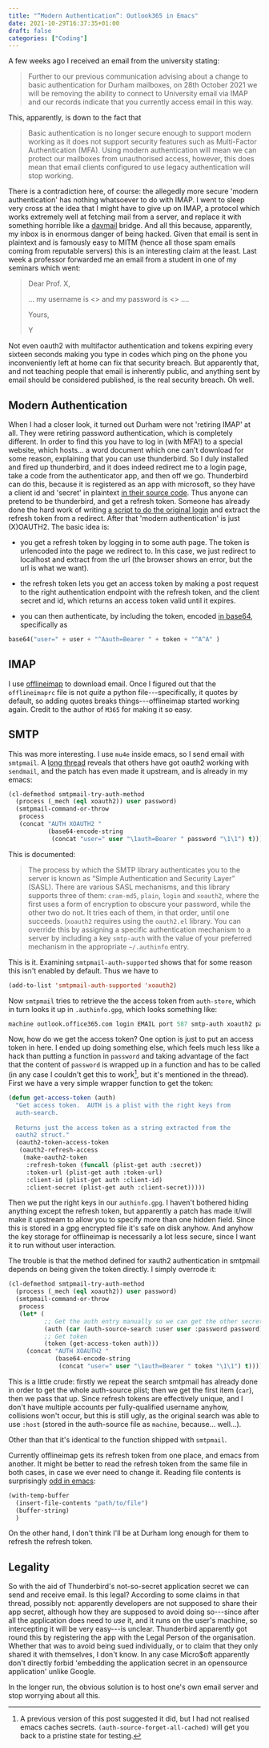 ```yaml
---
title: "“Modern Authentication”: Outlook365 in Emacs"
date: 2021-10-29T16:37:35+01:00
draft: false
categories: ["Coding"]
---
```

A few weeks ago I received an email from the university stating:

> Further to our previous communication advising about a change to basic
> authentication for Durham mailboxes, on 28th October 2021 we will be removing
> the ability to connect to University email via IMAP and our records indicate
> that you currently access email in this way.

This, apparently, is down to the fact that

> Basic authentication is no longer secure enough to support modern working as
> it does not support security features such as Multi-Factor Authentication
> (MFA). Using modern authentication will mean we can protect our mailboxes from
> unauthorised access, however, this does mean that email clients configured to
> use legacy authentication will stop working.

There is a contradiction here, of course: the allegedly more secure 'modern
authentication' has nothing whatsoever to do with IMAP.  I went to sleep very
cross at the idea that I might have to give up on IMAP, a protocol which works
extremely well at fetching mail from a server, and replace it with something
horrible like a [davmail](https://start.duckduckgo.com/) bridge.  And all this
because, apparently, my inbox is in enormous danger of being hacked.  Given that
email is sent in plaintext and is famously easy to MITM (hence all those spam
emails coming from reputable servers) this is an interesting claim at the least.
Last week a professor forwarded me an email from a student in one of my seminars
which went:

> Dear Prof. X,
>
> ... my username is <> and my password is <> ....
>
> Yours,
>
> Y

Not even oauth2 with multifactor authentication and tokens expiring every
sixteen seconds making you type in codes which ping on the phone you
inconveniently left at home can fix that security breach. But apparently that,
and not teaching people that email is inherently public, and anything sent by
email should be considered published, is the real security breach. Oh well.

## Modern Authentication

When I had a closer look, it turned out Durham were not 'retiring IMAP' at all.
They were retiring password authentication, which is completely different.  In
order to find this you have to log in (with MFA!) to a special website, which
hosts... a word document which one can't download for some reason, explaining
that you can use thunderbird.  So I duly installed and fired up thunderbird, and
it does indeed redirect me to a login page, take a code from the authenticator
app, and then off we go.  Thunderbird can do this, because it is registered as
an app with microsoft, so they have a client id and 'secret' in plaintext [in
their source
code](https://hg.mozilla.org/comm-central/file/tip/mailnews/base/src/OAuth2Providers.jsm#l129).
Thus anyone can pretend to be thunderbird, and get a refresh token.  Someone has
already done the hard work of writing [a script to do the original
login](https://github.com/UvA-FNWI/M365-IMAP) and extract the refresh token from
a redirect.  After that 'modern authentication' is just (X)OAUTH2.  The basic
idea is:

* you get a refresh token by logging in to some auth page.  The token is
  urlencoded into the page we redirect to.  In this case, we just redirect to
  localhost and extract from the url (the browser shows an error, but the url is
  what we want).
  
* the refresh token lets you get an access token by making a post request to the
  right authentication endpoint with the refresh token, and the client secret
  and id, which returns an access token valid until it expires.
  
* you can then authenticate, by including the token, encoded [in
  base64](https://docs.microsoft.com/en-us/exchange/client-developer/legacy-protocols/how-to-authenticate-an-imap-pop-smtp-application-by-using-oauth#sasl-xoauth2),
  specifically as
  
```python
base64("user=" + user + "^Aauth=Bearer " + token + "^A^A" )
```

## IMAP

I use [offlineimap](https://github.com/OfflineIMAP) to download email.  Once I
figured out that the `offlineimaprc` file is not *quite* a python
file---specifically, it quotes by default, so adding quotes breaks
things---offlineimap started working again.  Credit to the author of `M365` for
making it so easy.

## SMTP

This was more interesting.  I use `mu4e` inside emacs, so I send email with
`smtpmail`.  A [long
thread](https://mail.gnu.org/archive/html/emacs-devel/2021-08/msg00036.html)
reveals that others have got oauth2 working with `sendmail`, and the patch has
even made it upstream, and is already in my emacs:

```lisp
(cl-defmethod smtpmail-try-auth-method
  (process (_mech (eql xoauth2)) user password)
  (smtpmail-command-or-throw
   process
   (concat "AUTH XOAUTH2 "
           (base64-encode-string
            (concat "user=" user "\1auth=Bearer " password "\1\1") t))))
```

This is documented:

> The process by which the SMTP library authenticates you to the server is known
as “Simple Authentication and Security Layer” (SASL). There are various SASL
mechanisms, and this library supports three of them: `cram-md5`, `plain`,
`login` and `xoauth2`, where the first uses a form of encryption to obscure your
password, while the other two do not. It tries each of them, in that order,
until one succeeds. (`xoauth2` requires using the `oauth2.el` library. You can
override this by assigning a specific authentication mechanism to a server by
including a key `smtp-auth` with the value of your preferred mechanism in the
appropriate `~/.authinfo` entry.

This is it.  Examining `smtpmail-auth-supported` shows that for some reason this
isn't enabled by default.  Thus we have to

```lisp
(add-to-list 'smtpmail-auth-supported 'xoauth2)
```

Now `smtpmail` tries to retrieve the the access token from `auth-store`, which
in turn looks it up in `.authinfo.gpg`, which looks something like:

```lisp
machine outlook.office365.com login EMAIL port 587 smtp-auth xoauth2 password PASS
```

Now, how do we get the access token?  One option is just to put an access token
in here.  I ended up doing something else, which feels much less like a hack
than putting a function in `password` and taking advantage of the fact that the
content of `password` is wrapped up in a function and has to be called (in any
case I couldn't get this to work[^1], but it's mentioned in the thread).  First we
have a very simple wrapper function to get the token:

```lisp
(defun get-access-token (auth)
  "Get access token.  AUTH is a plist with the right keys from 
  auth-search.
  
  Returns just the access token as a string extracted from the
  oauth2 struct."
  (oauth2-token-access-token
   (oauth2-refresh-access
    (make-oauth2-token
     :refresh-token (funcall (plist-get auth :secret))
     :token-url (plist-get auth :token-url)
     :client-id (plist-get auth :client-id)
     :client-secret (plist-get auth :client-secret)))))
```

Then we put the right keys in our `authinfo.gpg`.  I haven't bothered hiding
anything except the refresh token, but apparently a patch has made it/will make
it upstream to allow you to specify more than one hidden field.  Since this is
stored in a gpg encrypted file it's safe on disk anyhow.  And anyhow the key
storage for offlineimap is necessarily a lot less secure, since I want it to run
without user interaction.

The trouble is that the method defined for xauth2 authentication in smtpmail
depends on being given the token directly.  I simply overrode it:

```lisp
(cl-defmethod smtpmail-try-auth-method
  (process (_mech (eql xoauth2)) user password)
  (smtpmail-command-or-throw
   process
   (let* (
          ;; Get the auth entry manually so we can get the other secrets
          (auth (car (auth-source-search :user user :password password)))
          ;; Get token
          (token (get-access-token auth)))
     (concat "AUTH XOAUTH2 "
             (base64-encode-string
              (concat "user=" user "\1auth=Bearer " token "\1\1") t)))))
```

This is a little crude: firstly we repeat the search smtpmail has already done
in order to get the whole auth-source plist; then we get the first item (`car`),
then we pass that up.  Since refresh tokens are effectively unique, and I don't
have multiple accounts per fully-qualified username anyhow, collisions won't
occur, but this is still ugly, as the original search was able to use `:host`
(stored in the auth-source file as `machine`, because... well...).

Other than that it's identical to the function shipped with `smtpmail`.

Currently offlineimap gets its refresh token from one place, and emacs from
another. It might be better to read the refresh token from the same file in both
cases, in case we ever need to change it. Reading file contents is surprisingly
[odd in emacs](https://stackoverflow.com/questions/34432246/):

```lisp
(with-temp-buffer
  (insert-file-contents "path/to/file")
  (buffer-string)
  )
```

On the other hand, I don't think I'll be at Durham long enough for them to
refresh the refresh token.

## Legality

So with the aid of Thunderbird's not-so-secret application secret we can send
and receive email. Is this legal? According to some claims in that thread,
possibly not: apparently developers are not supposed to share their app secret,
although how they are supposed to avoid doing so---since after all the
application does need to *use* it, and it runs on the user's machine, so
intercepting it will be very easy---is unclear. Thunderbird apparently got round
this by registering the app with the Legal Person of the organisation. Whether
that was to avoid being sued individually, or to claim that they only shared it
with themselves, I don't know. In any case Micro$oft apparently don't directly
forbid 'embedding the application secret in an opensource application' unlike
Google.

In the longer run, the obvious solution is to host one's own email server and
stop worrying about all this.

[^1]: A previous version of this post suggested it did, but I had not realised
    emacs caches secrets.  `(auth-source-forget-all-cached)` will get you back
    to a pristine state for testing.

